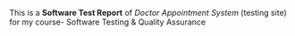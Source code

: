 This is a <b>Software Test Report</b> of <i>Doctor Appointment System</i> (testing site) for my course- Software Testing & Quality Assurance
<br>
